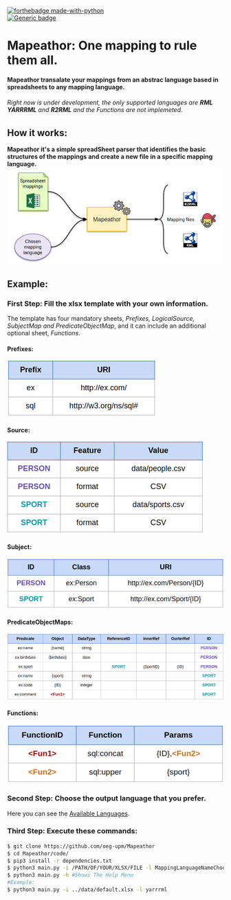  [![forthebadge made-with-python](http://ForTheBadge.com/images/badges/made-with-python.svg)](https://www.python.org/)  
 [![Generic badge](https://img.shields.io/badge/Status-Developing-yellow)](https://shields.io/)
# Mapeathor: One mapping to rule them all.
#### Mapeathor transalate your mappings from an abstrac language based in spreadsheets to any mapping language.  
###### Right now is under development, the only supported languages are **RML** **YARRRML** and **R2RML** and the Functions are not implemeted.  
## How it works:  
**Mapeathor it's a simple spreadSheet parser that identifies the basic structures of the mappings and create a new file in a specific mapping language.**  
![WorkFlow Image](./imgs/general_schema.png)    
## Example:    
### First Step: Fill the xlsx template with your own information.  
The template has four mandatory sheets, *Prefixes, LogicalSource, SubjectMap and PredicateObjectMap*, and it can include an additional optional sheet, *Functions*.
#### Prefixes:  
![Prefixes img](./imgs/sheet_prefix.png)  
  
 #### Source:  
![Source img](./imgs/sheet_source.png)  
  
 #### Subject:  
![Subject img](./imgs/sheet_subject.png)  
  
 #### PredicateObjectMaps:  
![PredicateObjectMaps img](./imgs/sheet_pom.png)  
  
 #### Functions:
![Function img](./imgs/sheet_function.png)

### Second Step: Choose the output language that you prefer. 
Here you can see the [Available Languages](./templates).

### Third Step: Execute these commands:
```BASH
$ git clone https://github.com/oeg-upm/Mapeathor
$ cd Mapeathor/code/
$ pip3 install -r dependencies.txt
$ python3 main.py -i /PATH/OF/YOUR/XLSX/FILE -l MappingLanguageNameChoosed
$ python3 main.py -h #Shows The Help Menu
#Example:
$ python3 main.py -i ../data/default.xlsx -l yarrrml
```
